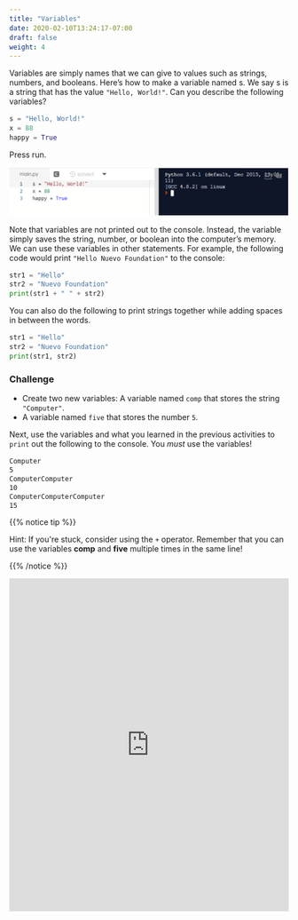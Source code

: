 ```yaml
---
title: "Variables"
date: 2020-02-10T13:24:17-07:00
draft: false
weight: 4
--- 
```


Variables are simply names that we can give to values such as strings, numbers, and booleans. Here’s how to make a variable named s. We say s is a string that has the value `"Hello, World!"`. Can you describe the following variables?

```python
s = "Hello, World!"
x = 88
happy = True
```
Press run. 

![alt text](../img/variables.png "image of how variables look in repl.it") 

Note that variables are not printed out to the console. Instead, the variable simply saves the string, number, or boolean into the computer’s memory. We can use these variables in other statements. For example, the following code would print `"Hello Nuevo Foundation"` to the console:

```python
str1 = "Hello"
str2 = "Nuevo Foundation"
print(str1 + " " + str2)
```

You can also do the following to print strings together while adding spaces in between the words.

```python
str1 = "Hello"
str2 = "Nuevo Foundation"
print(str1, str2)
```

### Challenge

- Create two new variables: A variable named `comp` that stores the string `"Computer"`.
- A variable named `five` that stores the number `5`.

Next, use the variables and what you learned in the previous activities to `print` out the following to the console. You _must_ use the variables!

    Computer
    5
    ComputerComputer
    10
    ComputerComputerComputer
    15


{{% notice tip %}}

Hint: If you're stuck, consider using the `+` operator. Remember that you can use the variables <b>comp</b> and <b>five</b> multiple times in the same line!

{{% /notice %}}

<iframe height="600px" width="100%" 
 src="https://repl.it/@nuevofoundation/python-blank?lite=true" scrolling="no" frameborder="no" allowtransparency="true" allowfullscreen="true" sandbox="allow-forms allow-pointer-lock allow-popups allow-same-origin allow-scripts allow-modals"></iframe>
